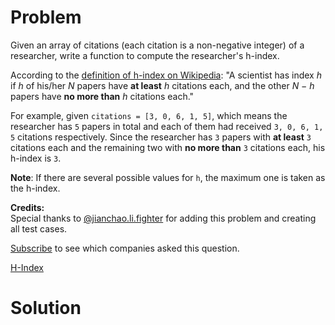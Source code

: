 
# Problem

Given an array of citations (each citation is a non-negative integer) of a
researcher, write a function to compute the researcher's h-index.

According to the [definition of h-index on
Wikipedia](https://en.wikipedia.org/wiki/H-index): "A scientist has index _h_
if _h_ of his/her _N_ papers have **at least** _h_ citations each, and the
other _N − h_ papers have **no more than** _h_ citations each."

For example, given `citations = [3, 0, 6, 1, 5]`, which means the researcher
has `5` papers in total and each of them had received `3, 0, 6, 1, 5`
citations respectively. Since the researcher has `3` papers with **at least**
`3` citations each and the remaining two with **no more than** `3` citations
each, his h-index is `3`.

**Note**: If there are several possible values for `h`, the maximum one is taken as the h-index. 

**Credits:**  
Special thanks to
[@jianchao.li.fighter](https://leetcode.com/discuss/user/jianchao.li.fighter)
for adding this problem and creating all test cases.

[Subscribe](/subscribe/) to see which companies asked this question.



[H-Index](https://leetcode.com/problems/h-index)

# Solution



